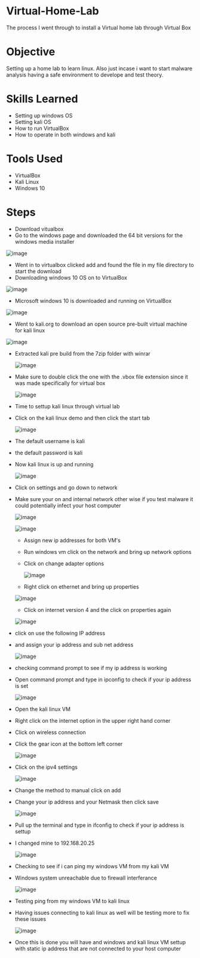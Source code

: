 # Virtual-Home-Lab
The process I went through to install a Virtual home lab through Virtual Box
# Objective
Setting up a home lab to learn linux. Also just incase i want to start malware analysis having  a safe environment to develope and test theory.

# Skills Learned

- Setting up windows OS
- Setting kali OS
- How to run VirtualBox
- How to operate in both windows and kali 


# Tools Used

- VirtualBox
- Kali Linux
- Windows 10

# Steps
- Download vitualbox
- Go to the windows page and downloaded the 64 bit versions for the windows media installer

![image](https://github.com/user-attachments/assets/8f465146-e093-46c6-82c7-3cc155428acb)

- Went in to virtualbox clicked add and found the file in my file directory to start the download
- Downloading windows 10 OS on to VirtualBox 

![image](https://github.com/user-attachments/assets/9a84f4c5-6d83-4e29-a08f-2292572d028f)

- Microsoft windows 10 is downloaded and running on VirtualBox

![image](https://github.com/user-attachments/assets/a39c4eff-0775-4c3e-a069-1a2273d35865)

- Went to kali.org to download an open source pre-built virtual machine for kali linux 

![image](https://github.com/user-attachments/assets/fcdc7284-0780-4d2b-b13c-eb01e433fbf2)

- Extracted kali pre build from the 7zip folder with winrar

  ![image](https://github.com/user-attachments/assets/060d8af2-a6da-44a4-8f51-102b8cd676bf)

- Make sure to double click the one with the .vbox file extension since it was made specifically for virtual box

  ![image](https://github.com/user-attachments/assets/c38c1f23-79ab-4142-a0e2-f4cd3b7d1aea)

- Time to settup kali linux through virtual lab
- Click on the kali linux demo and then click the start tab

  ![image](https://github.com/user-attachments/assets/e836caf2-781b-4070-b5e7-1c33011aeeb0)

- The default username is kali
- the default password is kali
- Now kali linux is up and running

  ![image](https://github.com/user-attachments/assets/2bf50072-cfea-4ba6-ad10-b841a170fcb6)

- Click on settings and go down to network
- Make sure your on and internal network other wise if you test malware it could potentially infect your host computer

  ![image](https://github.com/user-attachments/assets/1a2f8078-77a4-4c7f-8438-b399a139ebd0)

  ![image](https://github.com/user-attachments/assets/cdda5628-5cbb-4914-bf98-df63496e2f65)

  - Assign new ip addresses for both VM's
  - Run windows vm click on the network and bring up network options
  - Click on change adapter options

    ![image](https://github.com/user-attachments/assets/e589eebc-2665-422f-9a9c-864bf5b31f68)

  - Right click on ethernet and bring up properties

  ![image](https://github.com/user-attachments/assets/2b7a5b7b-e3ca-40e4-824c-e106085a836a)


  -  Click on internet version 4 and the click on properties again

    ![image](https://github.com/user-attachments/assets/6ab7cd01-aaf3-4943-b7ad-f67e838585c9)

 - click on use the following IP address
 - and assign your ip address and sub net address

   ![image](https://github.com/user-attachments/assets/a832f07a-8481-4a2a-bca3-d3992d5312d7)

- checking command prompt to see if my ip address is working
- Open command prompt and type in ipconfig to check if your ip address is set

  ![image](https://github.com/user-attachments/assets/49b454d5-f962-4765-9851-fb39e4e824cb)

- Open the kali linux VM 
- Right click on the internet option in the upper right hand corner
- Click on wireless connection
- Click the gear icon at the bottom left corner

  ![image](https://github.com/user-attachments/assets/1f6eac7c-c00a-43c5-ac90-a56f318b62ca)

- Click on the ipv4 settings

  ![image](https://github.com/user-attachments/assets/c1bc0234-bddb-4a1f-996a-76d88043f4df)

 - Change the method to manual click on add
 - Change your ip address and your Netmask then click save

   ![image](https://github.com/user-attachments/assets/3984d38a-1636-437d-a20e-7b3a4a676ccb)


- Pull up the terminal and type in ifconfig to check if your ip address is settup
- I changed mine to 192.168.20.25

  ![image](https://github.com/user-attachments/assets/ead60235-8842-41c2-906b-8a0c63354528)

- Checking to see if i can ping my windows VM from my kali VM

- Windows system unreachable due to firewall interferance

  ![image](https://github.com/user-attachments/assets/89a1e478-21d9-4c06-a404-fd09df77a85e)

- Testing ping from my windows VM to kali linux

- Having issues connecting to kali linux as well will be testing more to fix these issues

  ![image](https://github.com/user-attachments/assets/27528cd0-3f3e-4e4e-9d86-c277da644e3f)



- Once this is done you will have and windows and kali linux VM settup with static ip address that are not connected to your host computer


    


  

